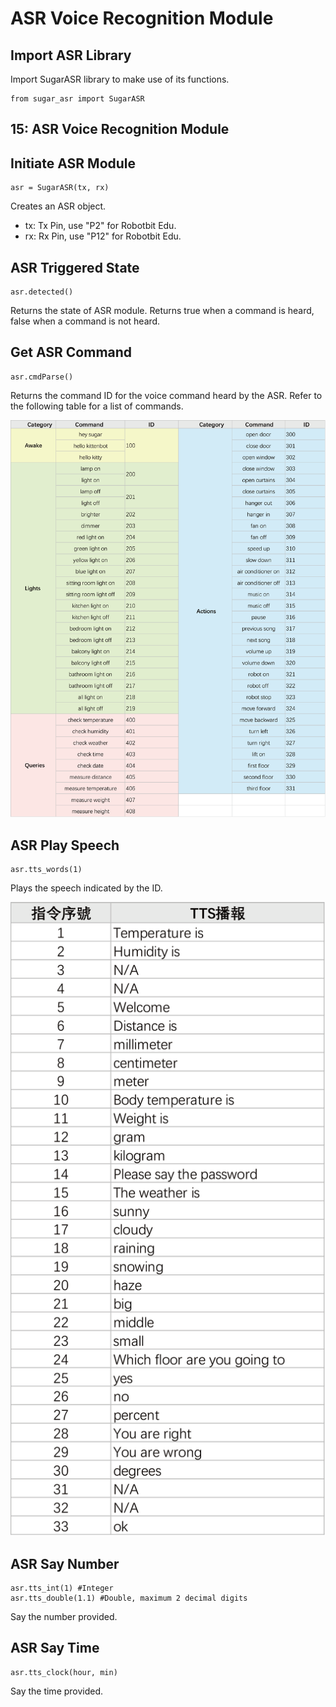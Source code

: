 # ASR Voice Recognition Module

## Import ASR Library

Import SugarASR library to make use of its functions.

    from sugar_asr import SugarASR

## 15: ASR Voice Recognition Module

## Initiate ASR Module

    asr = SugarASR(tx, rx)

Creates an ASR object.

- tx: Tx Pin, use "P2" for Robotbit Edu.
- rx: Rx Pin, use "P12" for Robotbit Edu.

## ASR Triggered State

    asr.detected()

Returns the state of ASR module. Returns true when a command is heard, false when a command is not heard.

## Get ASR Command

    asr.cmdParse()

Returns the command ID for the voice command heard by the ASR. Refer to the following table for a list of commands.

![](../images/asr_codes.png)

## ASR Play Speech

    asr.tts_words(1)

Plays the speech indicated by the ID.

![](../images/tts_codes.png)

## ASR Say Number

    asr.tts_int(1) #Integer
    asr.tts_double(1.1) #Double, maximum 2 decimal digits

Say the number provided.

## ASR Say Time

    asr.tts_clock(hour, min)

Say the time provided.